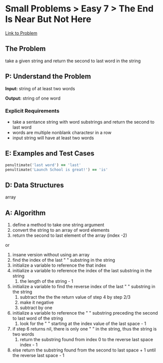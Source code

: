 # Small Problems > Easy 7 > The End Is Near But Not Here

[Link to Problem](https://launchschool.com/exercises/8332cd47)

## The Problem

take a given string and return the second to last word in the string

## P: Understand the Problem

**Input:** string of at least two words

**Output:** string of one word

### Explicit Requirements

- take a sentance string with word substrings and return the second to last word
- words are multiple nonblank charactesr in a row
- input string will have at least two words


## E: Examples and Test Cases

```ruby
penultimate('last word') == 'last'
penultimate('Launch School is great!') == 'is'
```

## D: Data Structures

array


## A: Algorithm

1. define a method to take one string argument
1. convert the string to an array of word elements
1. return the second to last element of the array (index -2)



or



1. insane version without using an array
2. find the index of the last " " substring in the string
3. initialize a variable to reference the that index
4. initialize a variable to reference the index of the last substring in the string 
   1. the length of the string - 1
5. initialize a variable to find the reverse index of the last " " substring in the string
   1. subtract the the the return value of step 4 by step 2/3
   2. make it negative
   3. subtract by one
6. initialize  a variable to reference the " " substring preceding the second to last word of the string
   1. look for the " " starting at the index value of the last space - 1
7. if step 6 returns nil, there is only one " " in the string, thus the string is two words
   1. return the substring found from index 0 to the reverse last space index - 1
8. else return the substring found from the second to last space + 1 until the reverse last space - 1

